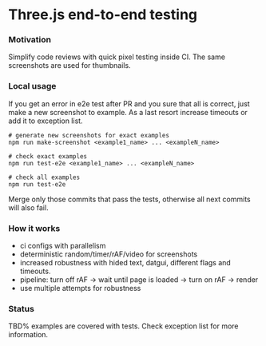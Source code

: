 # Three.js end-to-end testing

### Motivation
Simplify code reviews with quick pixel testing inside CI. The same screenshots are used for thumbnails.

### Local usage
If you get an error in e2e test after PR and you sure that all is correct,
just make a new screenshot to example. As a last resort increase timeouts or add it to exception list.

```shell
# generate new screenshots for exact examples
npm run make-screenshot <example1_name> ... <exampleN_name>

# check exact examples
npm run test-e2e <example1_name> ... <exampleN_name>

# check all examples
npm run test-e2e
```

Merge only those commits that pass the tests, otherwise all next commits will also fail.

### How it works
- ci configs with parallelism
- deterministic random/timer/rAF/video for screenshots
- increased robustness with hided text, datgui, different flags and timeouts.
- pipeline: turn off rAF -> wait until page is loaded -> turn on rAF -> render
- use multiple attempts for robustness

### Status
TBD% examples are covered with tests. Check exception list for more information.
